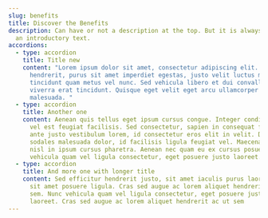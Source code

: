 ```yaml
---
slug: benefits
title: Discover the Benefits
description: Can have or not a description at the top. But it is always welcome
  an introductory text.
accordions:
  - type: accordion
    title: Title new
    content: "Lorem ipsum dolor sit amet, consectetur adipiscing elit. Nullam
      hendrerit, purus sit amet imperdiet egestas, justo velit luctus mi, non
      tincidunt quam metus vel nunc. Sed vehicula libero et dui convallis, eu
      viverra erat tincidunt. Quisque eget velit eget arcu ullamcorper
      malesuada. "
  - type: accordion
    title: Another one
    content: Aenean quis tellus eget ipsum cursus congue. Integer condimentum arcu
      vel est feugiat facilisis. Sed consectetur, sapien in consequat facilisis,
      ante justo vestibulum lorem, id consectetur eros elit in velit. Donec
      sodales malesuada dolor, id facilisis ligula feugiat vel. Maecenas vitae
      nisl in ipsum cursus pharetra. Aenean nec quam eu ex cursus posuere. Nunc
      vehicula quam vel ligula consectetur, eget posuere justo laoreet.
  - type: accordion
    title: And more one with longer title
    content: Sed efficitur hendrerit justo, sit amet iaculis purus laoreet id. Proin
      sit amet posuere ligula. Cras sed augue ac lorem aliquet hendrerit ac ut
      sem. Nunc vehicula quam vel ligula consectetur, eget posuere justo
      laoreet. Cras sed augue ac lorem aliquet hendrerit ac ut sem
---
```

